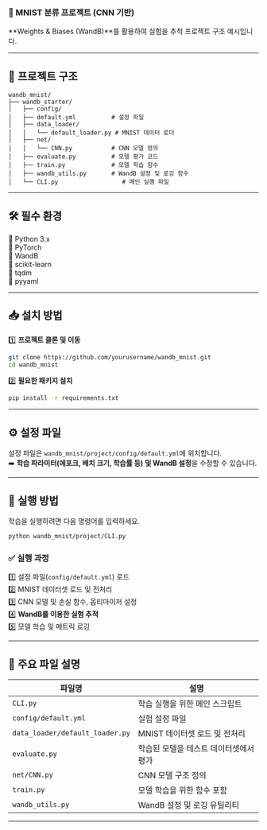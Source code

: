 ### 📌 MNIST 분류 프로젝트 (CNN 기반)  

**Weights & Biases (WandB)**를 활용하여 실험을 추척 프로젝트 구조 예시입니다.  

---

## 📁 프로젝트 구조  

```
wandb_mnist/
├── wandb_starter/
│   ├── config/
│   ├── default.yml          # 설정 파일
│   ├── data_loader/
│   │   └── default_loader.py # MNIST 데이터 로더
│   ├── net/
│   │   └── CNN.py           # CNN 모델 정의
│   ├── evaluate.py          # 모델 평가 코드
│   ├── train.py             # 모델 학습 함수
│   ├── wandb_utils.py       # WandB 설정 및 로깅 함수
│   └── CLI.py                  # 메인 실행 파일
```

---

## 🛠️ 필수 환경  

🔹 Python 3.x  
🔹 PyTorch  
🔹 WandB  
🔹 scikit-learn  
🔹 tqdm  
🔹 pyyaml  

---

## 📥 설치 방법  

1️⃣ **프로젝트 클론 및 이동**  
```sh
git clone https://github.com/yourusername/wandb_mnist.git
cd wandb_mnist
```

2️⃣ **필요한 패키지 설치**  
```sh
pip install -r requirements.txt
```

---

## ⚙️ 설정 파일  

설정 파일은 `wandb_mnist/project/config/default.yml`에 위치합니다.  
➡️ **학습 파라미터(에포크, 배치 크기, 학습률 등) 및 WandB 설정**을 수정할 수 있습니다.  

---

## 🚀 실행 방법  

학습을 실행하려면 다음 명령어를 입력하세요.  
```sh
python wandb_mnist/project/CLI.py
```

### ✅ 실행 과정  
1️⃣ 설정 파일(`config/default.yml`) 로드  
2️⃣ MNIST 데이터셋 로드 및 전처리  
3️⃣ CNN 모델 및 손실 함수, 옵티마이저 설정  
4️⃣ **WandB를 이용한 실험 추적**  
5️⃣ 모델 학습 및 메트릭 로깅  

---

## 📂 주요 파일 설명  

| 파일명 | 설명 |
|--------|------|
| `CLI.py` | 학습 실행을 위한 메인 스크립트 |
| `config/default.yml` | 실험 설정 파일 |
| `data_loader/default_loader.py` | MNIST 데이터셋 로드 및 전처리 |
| `evaluate.py` | 학습된 모델을 테스트 데이터셋에서 평가 |
| `net/CNN.py` | CNN 모델 구조 정의 |
| `train.py` | 모델 학습을 위한 함수 포함 |
| `wandb_utils.py` | WandB 설정 및 로깅 유틸리티 |

---
